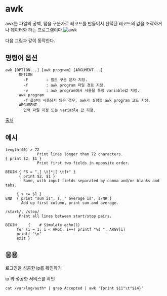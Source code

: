 # awk

awk는 파일의 공백, 탭을 구분자로 레코드를 만들어서 선택된 레코드의 값을 조작하거나 데이터화 하는 프로그램이다.![awk](/Users/gyuseokjung/Documents/TIL/images/awk.png)

다음 그림과 같이 동작한다.

## 명령어 옵션

```
awk [OPTION...] [awk program] [ARGUMENT...]
      OPTION
        -F        : 필드 구분 문자 지정.
        -f        : awk program 파일 경로 지정.
        -v        : awk program에서 사용될 특정 variable값 지정.
      awk program
        -f 옵션이 사용되지 않은 경우, awk가 실행할 awk program 코드 지정.
      ARGUMENT
        입력 파일 지정 또는 variable 값 지정.
```

[출처](https://recipes4dev.tistory.com/171)

## 예시

~~~
length($0) > 72
              Print lines longer than 72 characters.
{ print $2, $1 }
              Print first two fields in opposite order.

BEGIN { FS = ",[ \t]*|[ \t]+" }
      { print $2, $1 }
        Same, with input fields separated by comma and/or blanks and tabs.

     { s += $1 }
END  { print "sum is", s, " average is", s/NR }
       Add up first column, print sum and average.

/start/, /stop/
      Print all lines between start/stop pairs.

BEGIN     {    # Simulate echo(1)
     for (i = 1; i < ARGC; i++) printf "%s ", ARGV[i]
     printf "\n"
     exit }
~~~

## 응용

로그인을 성공한 ip를 확인하기

ip 와 성공한 서비스를 확인

`cat /var/log/auth* | grep Accepted | awk '{print $11"\t"$14}'`

